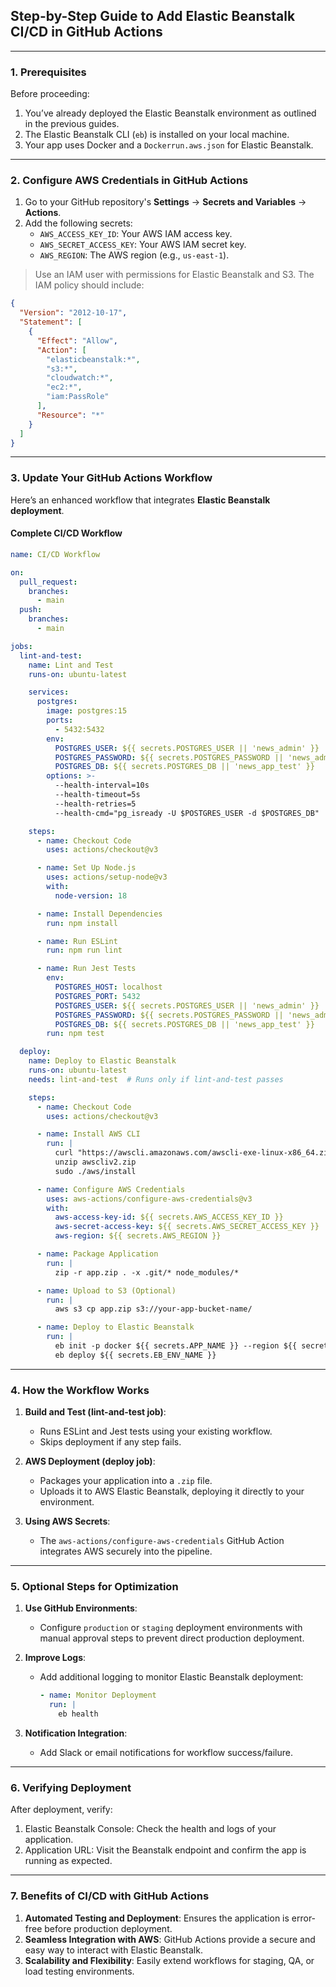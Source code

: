## **Step-by-Step Guide to Add Elastic Beanstalk CI/CD in GitHub Actions**

---

### **1. Prerequisites**
Before proceeding:
1. You’ve already deployed the Elastic Beanstalk environment as outlined in the previous guides.
2. The Elastic Beanstalk CLI (`eb`) is installed on your local machine.
3. Your app uses Docker and a `Dockerrun.aws.json` for Elastic Beanstalk.

---

### **2. Configure AWS Credentials in GitHub Actions**
1. Go to your GitHub repository's **Settings** → **Secrets and Variables** → **Actions**.
2. Add the following secrets:
   - `AWS_ACCESS_KEY_ID`: Your AWS IAM access key.
   - `AWS_SECRET_ACCESS_KEY`: Your AWS IAM secret key.
   - `AWS_REGION`: The AWS region (e.g., `us-east-1`).

> Use an IAM user with permissions for Elastic Beanstalk and S3. The IAM policy should include:
```json
{
  "Version": "2012-10-17",
  "Statement": [
    {
      "Effect": "Allow",
      "Action": [
        "elasticbeanstalk:*",
        "s3:*",
        "cloudwatch:*",
        "ec2:*",
        "iam:PassRole"
      ],
      "Resource": "*"
    }
  ]
}
```

---

### **3. Update Your GitHub Actions Workflow**
Here’s an enhanced workflow that integrates **Elastic Beanstalk deployment**.

#### **Complete CI/CD Workflow**
```yaml
name: CI/CD Workflow

on:
  pull_request:
    branches:
      - main
  push:
    branches:
      - main

jobs:
  lint-and-test:
    name: Lint and Test
    runs-on: ubuntu-latest

    services:
      postgres:
        image: postgres:15
        ports:
          - 5432:5432
        env:
          POSTGRES_USER: ${{ secrets.POSTGRES_USER || 'news_admin' }}
          POSTGRES_PASSWORD: ${{ secrets.POSTGRES_PASSWORD || 'news_admin' }}
          POSTGRES_DB: ${{ secrets.POSTGRES_DB || 'news_app_test' }}
        options: >-
          --health-interval=10s
          --health-timeout=5s
          --health-retries=5
          --health-cmd="pg_isready -U $POSTGRES_USER -d $POSTGRES_DB"

    steps:
      - name: Checkout Code
        uses: actions/checkout@v3

      - name: Set Up Node.js
        uses: actions/setup-node@v3
        with:
          node-version: 18

      - name: Install Dependencies
        run: npm install

      - name: Run ESLint
        run: npm run lint

      - name: Run Jest Tests
        env:
          POSTGRES_HOST: localhost
          POSTGRES_PORT: 5432
          POSTGRES_USER: ${{ secrets.POSTGRES_USER || 'news_admin' }}
          POSTGRES_PASSWORD: ${{ secrets.POSTGRES_PASSWORD || 'news_admin' }}
          POSTGRES_DB: ${{ secrets.POSTGRES_DB || 'news_app_test' }}
        run: npm test

  deploy:
    name: Deploy to Elastic Beanstalk
    runs-on: ubuntu-latest
    needs: lint-and-test  # Runs only if lint-and-test passes

    steps:
      - name: Checkout Code
        uses: actions/checkout@v3

      - name: Install AWS CLI
        run: |
          curl "https://awscli.amazonaws.com/awscli-exe-linux-x86_64.zip" -o "awscliv2.zip"
          unzip awscliv2.zip
          sudo ./aws/install

      - name: Configure AWS Credentials
        uses: aws-actions/configure-aws-credentials@v3
        with:
          aws-access-key-id: ${{ secrets.AWS_ACCESS_KEY_ID }}
          aws-secret-access-key: ${{ secrets.AWS_SECRET_ACCESS_KEY }}
          aws-region: ${{ secrets.AWS_REGION }}

      - name: Package Application
        run: |
          zip -r app.zip . -x .git/* node_modules/*

      - name: Upload to S3 (Optional)
        run: |
          aws s3 cp app.zip s3://your-app-bucket-name/

      - name: Deploy to Elastic Beanstalk
        run: |
          eb init -p docker ${{ secrets.APP_NAME }} --region ${{ secrets.AWS_REGION }}
          eb deploy ${{ secrets.EB_ENV_NAME }}
```

---

### **4. How the Workflow Works**
1. **Build and Test (lint-and-test job)**:
   - Runs ESLint and Jest tests using your existing workflow.
   - Skips deployment if any step fails.

2. **AWS Deployment (deploy job)**:
   - Packages your application into a `.zip` file.
   - Uploads it to AWS Elastic Beanstalk, deploying it directly to your environment.

3. **Using AWS Secrets**:
   - The `aws-actions/configure-aws-credentials` GitHub Action integrates AWS securely into the pipeline.

---

### **5. Optional Steps for Optimization**

1. **Use GitHub Environments**:
   - Configure `production` or `staging` deployment environments with manual approval steps to prevent direct production deployment.

2. **Improve Logs**:
   - Add additional logging to monitor Elastic Beanstalk deployment:
     ```yaml
     - name: Monitor Deployment
       run: |
         eb health
     ```

3. **Notification Integration**:
   - Add Slack or email notifications for workflow success/failure.

---

### **6. Verifying Deployment**
After deployment, verify:
1. Elastic Beanstalk Console: Check the health and logs of your application.
2. Application URL: Visit the Beanstalk endpoint and confirm the app is running as expected.

---

### **7. Benefits of CI/CD with GitHub Actions**
1. **Automated Testing and Deployment**: Ensures the application is error-free before production deployment.
2. **Seamless Integration with AWS**: GitHub Actions provide a secure and easy way to interact with Elastic Beanstalk.
3. **Scalability and Flexibility**: Easily extend workflows for staging, QA, or load testing environments.
